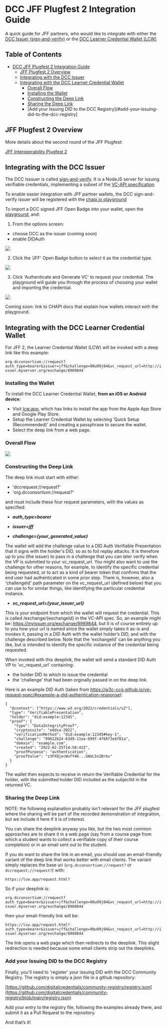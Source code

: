 # DCC JFF Plugfest 2 Integration Guide

A quick guide for JFF partners, who would like to integrate with either the [DCC Issuer (sign-and-verify)](https://github.com/digitalcredentials/sign-and-verify) or the [DCC Learner Credential Wallet (LCW)](https://github.com/digitalcredentials/learner-credential-wallet)

## Table of Contents

- [DCC JFF Plugfest 2 Integration Guide](#dcc-jff-plugfest-2-integration-guide)
  * [JFF Plugfest 2 Overview](#jff-plugfest-2-overview)
  * [Integrating with the DCC Issuer](#integrating-with-the-dcc-issuer)
  * [Integrating with the DCC Learner Credential Wallet](#integrating-with-the-dcc-learner-credential-wallet)
    + [Overall Flow](#overall-flow)
    + [Installing the Wallet](#installing-the-wallet)
    + [Constructing the Deep Link](#constructing-the-deep-link)
    + [Sharing the Deep Link](#sharing-the-deep-link)
    + [Add your Issuing DID to the DCC Registry](#add-your-issuing-did-to-the-dcc-registry]


## JFF Plugfest 2 Overview

More details about the second round of the JFF Plugfest:

[JFF Interoperability Plugfest 2](https://w3c-ccg.github.io/vc-ed/plugfest-2-2022/)

## Integrating with the DCC Issuer

The DCC Isssuer is called [sign-and-verify](https://github.com/digitalcredentials/sign-and-verify). It is a NodeJS server for issuing verifiable credentials, implementing a subset of the [VC-API specification](https://w3c-ccg.github.io/vc-api).

To enable easier integration with JFF partner wallets, the DCC sign-and-verify issuer will be registered with the [chapi.io playground](https://playground.chapi.io/issuer)

To import a DCC signed JFF Open Badge into your wallet, open the [playground](https://playground.chapi.io), and:

1. From the options screen:

- choose DCC as the issuer (coming soon)
- enable DIDAuth

![](choose_DCC_in_chapi.jpg)

2. Click the 'JFF' Open Badge button to select it as the credential type.

![](choose_OB_in_chapi.jpg)

3. Click 'Authenticate and Generate VC' to request your credential.  The playground will guide you through the process of choosing your wallet and importing the credential.

![](request_credential.jpg)

Coming soon:  link to CHAPI docs that explain how wallets interact with the playground.

## Integrating with the DCC Learner Credential Wallet

For JFF 2, the Learner Credential Wallet (LCW) will be invoked with a deep link like this example:

`org.dcconsortium://request?auth_type=bearer&issuer=jff&challenge=90u09j04&vc_request_url=http://issuer.myserver.org/exchange/8989844`

### Installing the Wallet

To install the DCC Learner Credential Wallet, **from an iOS or Android device**:
- Visit [lcw.app](https://lcw.app/), which has links to install the app from the Apple App Store and Google Play Store.
- Setup the Learner Credential Wallet by selecting ‘Quick Setup (Recommended)’ and creating a passphrase to secure the wallet.
- Select the deep link from a web page.

### Overall Flow

![](wallet-server-flow.png)

### Constructing the Deep Link

The deep link must start with either:

- 'dccrequest://request?'
- 'org.dcconsortium://request?'

and must include these four request parameters, with the values as specified:

- <b><i>auth_type=bearer</i></b>

- <b><i>issuer=jff</i></b>

- <b><i>challenge={your_generated_value}</i></b>

The wallet will add the challenge value to a DID Auth Verifiable Presentation that it signs with the holder's DID, so as to foil replay attacks.  It is therefore up to you (the issuer) to pass in a challenge that you can later verify when the VP is submitted to your vc_request_url.  You might also want to use the challenge for other reasons, for example, to identify the specific credential being requested, or to act as a kind of bearer token that confirms that the end user had authenticated in some prior step.  There is, however, also a 'challengeId' path parameter on the vc_request_url (defined below) that you can use to for similar things, like identifying the particular credential instance.

- <b><i>vc_request_url={your_issuer_url}</i></b>

This is your endpoint from which the wallet will request the credential.  This is called /exchange/{exchangeId} in the VC-API spec.  So, an example might be: https://myissuer.org/exchange/8989844, but it is of course entirely up to you how your url is named since the wallet simply takes it as-is and invokes it, passing in a DID Auth with the wallet holder’s DID, and with the challenge described below.  Note that the 'exchangeId' can be anything you like, but is intended to identify the specific instance of the credential being requested.


When invoked with this deeplink, the wallet will send a standard DID Auth VP to ’vc_request_url’ containing:

 - the holder DID to which to issue the credential
 - the 'challenge' that had been orginally passed in on the deep link.

Here is an example DID Auth (taken from https://w3c-ccg.github.io/vp-request-spec/#example-a-did-authentication-response):

```
{
  "@context": ["https://www.w3.org/2022/credentials/v2"],
  "type": "VerifiablePresentation",
  "holder": "did:example:12345",
  "proof": {
    "type": "DataIntegrityProof",
    "cryptosuite": "eddsa-2022",
    "verificationMethod": "did:example:12345#key-1",
    "challenge": "99612b24-63d9-11ea-b99f-4f66f3e4f81a",
    "domain": "example.com",
    "created": "2022-02-25T14:58:42Z",
    "proofPurpose": "authentication",
    "proofValue": "z3FXQjecWufY46...UAUL5n2Brbx"
  }
}
```

The wallet then expects to receive in return the Verifiable Credential for the holder, with the submitted holder DID included as the subjectId in the returned VC.

### Sharing the Deep Link

NOTE:  the following explanation probably isn't relevant for the JFF plugfest where the sharing will be part of the recorded demonstration of integration, but we include it here if it is of interest.

You can share the deeplink anyway you like, but the two most common approaches are to 
share it in a web page (say from a course page from which a student wants to collect 
a verifiable copy of their course completion) or in an email sent out to the student.

If you do want to share the link in an email, you should use an email-friendly variant of the
deep link that works better with email clients.  The variant simply
replaces the base uri (`org.dcconsortium://request?` or `dccrequest://request?`) with:

`https://lcw.app/request.html?`

So if your deeplink is:

`org.dcconsortium://request?auth_type=bearer&issuer=jff&challenge=90u09j04&vc_request_url=http://issuer.myserver.org/exchange/8989844`

then your email-friendly link will be:

`https://lcw.app/request.html?auth_type=bearer&issuer=jff&challenge=90u09j04&vc_request_url=http://issuer.myserver.org/exchange/8989844`

The link opens a web page which then redirects to the deeplink.  This slight redirection is needed because some email clients strip out the deeplinks.

### Add your Issuing DID to the DCC Registry

Finally, you'll need to 'register' your issuing DID with the DCC Community Registry.  The registry is simply a json file in a github repository:

[https://github.com/digitalcredentials/community-registry/registry.json](https://github.com/digitalcredentials/community-registry/blob/main/registry.json)

Add your entry to the registry file, following the examples already there, and submit it as a Pull Request to the repository.

And that’s it!
